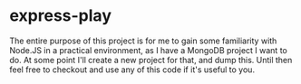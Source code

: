 express-play
============

The entire purpose of this project is for me to gain some familiarity with Node.JS in a practical environment, as I have
a MongoDB project I want to do. At some point I'll create a new project for that, and dump this. Until then feel free
to checkout and use any of this code if it's useful to you.
